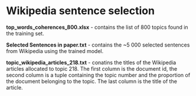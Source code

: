 # Wikipedia sentence selection

**top_words_coherences_800.xlsx** - contains the list of 800 topics found in the training set.

**Selected Sentences in paper.txt** - contains the ~5 000 selected sentences from Wikipedia using the trained model.

**topic_wikipedia_articles_218.txt** - conatins the titles of the Wikipedia articles allocated to topic 218. The first column is the document id, the second column is a tuple containing the topic number and the proportion of the document belonging to the topic. The last column is the title of the article.
